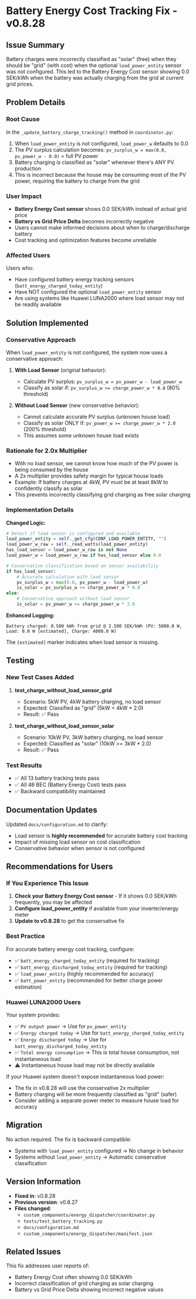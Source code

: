 # Battery Energy Cost Tracking Fix - v0.8.28

## Issue Summary

Battery charges were incorrectly classified as "solar" (free) when they should be "grid" (with cost) when the optional `load_power_entity` sensor was not configured. This led to the Battery Energy Cost sensor showing 0.0 SEK/kWh when the battery was actually charging from the grid at current grid prices.

## Problem Details

### Root Cause
In the `_update_battery_charge_tracking()` method in `coordinator.py`:

1. When `load_power_entity` is not configured, `load_power_w` defaults to 0.0
2. The PV surplus calculation becomes: `pv_surplus_w = max(0.0, pv_power_w - 0.0)` = full PV power
3. Battery charging is classified as "solar" whenever there's ANY PV production
4. This is incorrect because the house may be consuming most of the PV power, requiring the battery to charge from the grid

### User Impact
- **Battery Energy Cost sensor** shows 0.0 SEK/kWh instead of actual grid price
- **Battery vs Grid Price Delta** becomes incorrectly negative
- Users cannot make informed decisions about when to charge/discharge battery
- Cost tracking and optimization features become unreliable

### Affected Users
Users who:
- Have configured battery energy tracking sensors (`batt_energy_charged_today_entity`)
- Have NOT configured the optional `load_power_entity` sensor
- Are using systems like Huawei LUNA2000 where load sensor may not be readily available

## Solution Implemented

### Conservative Approach
When `load_power_entity` is not configured, the system now uses a conservative approach:

1. **With Load Sensor** (original behavior):
   - Calculate PV surplus: `pv_surplus_w = pv_power_w - load_power_w`
   - Classify as solar if: `pv_surplus_w >= charge_power_w * 0.8` (80% threshold)

2. **Without Load Sensor** (new conservative behavior):
   - Cannot calculate accurate PV surplus (unknown house load)
   - Classify as solar ONLY if: `pv_power_w >= charge_power_w * 2.0` (200% threshold)
   - This assumes some unknown house load exists

### Rationale for 2.0x Multiplier
- With no load sensor, we cannot know how much of the PV power is being consumed by the house
- A 2x multiplier provides safety margin for typical house loads
- Example: If battery charges at 4kW, PV must be at least 8kW to confidently classify as solar
- This prevents incorrectly classifying grid charging as free solar charging

### Implementation Details

**Changed Logic:**
```python
# Detect if load sensor is configured and available
load_power_entity = self._get_cfg(CONF_LOAD_POWER_ENTITY, "")
load_power_w_raw = self._read_watts(load_power_entity)
has_load_sensor = load_power_w_raw is not None
load_power_w = load_power_w_raw if has_load_sensor else 0.0

# Conservative classification based on sensor availability
if has_load_sensor:
    # Accurate calculation with load sensor
    pv_surplus_w = max(0.0, pv_power_w - load_power_w)
    is_solar = pv_surplus_w >= charge_power_w * 0.8
else:
    # Conservative approach without load sensor
    is_solar = pv_power_w >= charge_power_w * 2.0
```

**Enhanced Logging:**
```
Battery charged: 0.500 kWh from grid @ 2.500 SEK/kWh (PV: 5000.0 W, Load: 0.0 W [estimated], Charge: 4000.0 W)
```

The `[estimated]` marker indicates when load sensor is missing.

## Testing

### New Test Cases Added

1. **test_charge_without_load_sensor_grid**
   - Scenario: 5kW PV, 4kW battery charging, no load sensor
   - Expected: Classified as "grid" (5kW < 4kW * 2.0)
   - Result: ✅ Pass

2. **test_charge_without_load_sensor_solar**
   - Scenario: 10kW PV, 3kW battery charging, no load sensor
   - Expected: Classified as "solar" (10kW >= 3kW * 2.0)
   - Result: ✅ Pass

### Test Results
- ✅ All 13 battery tracking tests pass
- ✅ All 46 BEC (Battery Energy Cost) tests pass
- ✅ Backward compatibility maintained

## Documentation Updates

Updated `docs/configuration.md` to clarify:
- Load sensor is **highly recommended** for accurate battery cost tracking
- Impact of missing load sensor on cost classification
- Conservative behavior when sensor is not configured

## Recommendations for Users

### If You Experience This Issue
1. **Check your Battery Energy Cost sensor** - If it shows 0.0 SEK/kWh frequently, you may be affected
2. **Configure load_power_entity** if available from your inverter/energy meter
3. **Update to v0.8.28** to get the conservative fix

### Best Practice
For accurate battery energy cost tracking, configure:
- ✅ `batt_energy_charged_today_entity` (required for tracking)
- ✅ `batt_energy_discharged_today_entity` (required for tracking)
- ✅ `load_power_entity` (highly recommended for accuracy)
- ✅ `batt_power_entity` (recommended for better charge power estimation)

### Huawei LUNA2000 Users
Your system provides:
- ✅ `PV output power` → Use for `pv_power_entity`
- ✅ `Energy charged today` → Use for `batt_energy_charged_today_entity`
- ✅ `Energy discharged today` → Use for `batt_energy_discharged_today_entity`
- ✅ `Total energy consumption` → This is total house consumption, not instantaneous load
- ⚠️ Instantaneous house load may not be directly available

If your Huawei system doesn't expose instantaneous load power:
- The fix in v0.8.28 will use the conservative 2x multiplier
- Battery charging will be more frequently classified as "grid" (safer)
- Consider adding a separate power meter to measure house load for accuracy

## Migration

No action required. The fix is backward compatible:
- Systems with `load_power_entity` configured → No change in behavior
- Systems without `load_power_entity` → Automatic conservative classification

## Version Information

- **Fixed in**: v0.8.28
- **Previous version**: v0.8.27
- **Files changed**:
  - `custom_components/energy_dispatcher/coordinator.py`
  - `tests/test_battery_tracking.py`
  - `docs/configuration.md`
  - `custom_components/energy_dispatcher/manifest.json`

## Related Issues

This fix addresses user reports of:
- Battery Energy Cost often showing 0.0 SEK/kWh
- Incorrect classification of grid charging as solar charging
- Battery vs Grid Price Delta showing incorrect negative values
